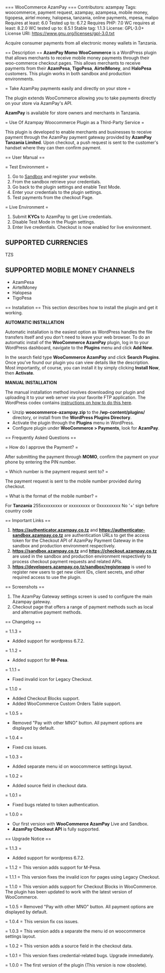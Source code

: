 === WooCommerce AzamPay ===
Contributors: azampay
Tags: woocommerce, payment request, azampay, azampesa, mobile money, tigopesa, airtel money, halopesa, tanzania, online payments, mpesa, malipo
Requires at least: 6.0
Tested up to: 6.7.2
Requires PHP: 7.0
WC requires at least: 8.2.0
WC tested up to: 8.5.1
Stable tag: 1.1.3
License: GPL-3.0+
License URI: https://www.gnu.org/licenses/gpl-3.0.txt

Acquire consumer payments from all electronic money wallets in Tanzania.

== Description ==
**AzamPay Momo WooCommerce** is a WordPress plugin that allows merchants to receive mobile money payments through their woo-commerce checkout pages. This allows merchants to receive payments from their **AzamPesa**, **TigoPesa**, **AirtelMoney**, and **HaloPesa** customers.
This plugin works in both sandbox and production environments.

= Take AzamPay payments easily and directly on your store =

The plugin extends WooCommerce allowing you to take payments directly on your store via AzamPay's API.

**AzamPay** is available for store owners and merchants in Tanzania.

= Use Of Azampay Woocommerce Plugin as a Third-Party Service =

This plugin is developed to enable merchants and businesses to receive payment through the AzamPay payment gateway provided by **AzamPay Tanzania Limited**.
Upon checkout, a push request is sent to the customer's handset where they can then confirm payment.

== User Manual ==

= Test Environment =

1. Go to [Sandbox](https://developers.azampay.co.tz/) and register your website.
1. From the sandbox retrieve your credentials.
1. Go back to the plugin settings and enable Test Mode.
1. Enter your credentials to the plugin settings.
1. Test payments from the checkout Page.

= Live Environment =

1. Submit **KYCs** to AzamPay to get Live credentials.
1. Disable Test Mode in the Plugin settings.
1. Enter live credentials. Checkout is now enabled for live environment.

## SUPPORTED CURRENCIES
TZS

## SUPPORTED MOBILE MONEY CHANNELS

* AzamPesa
* AirtelMoney
* Halopesa
* TigoPesa


== Installation ==
This section describes how to install the plugin and get it working.

**AUTOMATIC INSTALLATION**

Automatic installation is the easiest option as WordPress handles the file transfers itself and you don't need to leave your web browser. To do an automatic install of the **WooCommerce AzamPay** plugin, log in to your WordPress dashboard, navigate to the **Plugins** menu and click **Add New**.

In the search field type **WooCommerce AzamPay** and click **Search Plugins**. Once you've found our plugin you can view details like the description. Most importantly, of course, you can install it by simply clicking **Install Now**, then **Activate**.

**MANUAL INSTALLATION**

The manual installation method involves downloading our plugin and uploading it to your web server via your favorite FTP application. The WordPress codex contains [instructions on how to do this here](http://codex.wordpress.org/Managing_Plugins#Manual_Plugin_Installation).

* Unzip **woocommerce-azampay.zip** to the **/wp-content/plugins/** directory, or install from the **WordPress Plugins Directory**.
* Activate the plugin through the **Plugins** menu in WordPress.
* Configure plugin under **WooCommerce > Payments**, look for **AzamPay**.

== Frequently Asked Questions ==

= How do I approve the Payment? =

After submitting the payment through **MOMO**, confirm the payment on your phone by entering the PIN number.

= Which number is the payment request sent to? =

The payment request is sent to the mobile number provided during checkout.

= What is the format of the mobile number? =

For **Tanzania** 255xxxxxxxxx or xxxxxxxxx or 0xxxxxxxxx
No '+' sign before country code

== Important Links ==
1. **https://authenticator.azampay.co.tz** and **https://authenticator-sandbox.azampay.co.tz** are authentication URLs to get the access token for the Checkout API of AzamPay Payment Gateway in the sandbox and production environment respectively.
2. **https://sandbox.azampay.co.tz** and **https://checkout.azampay.co.tz** are used in the sandbox and production environment respectively to process checkout payment requests and related APIs.
3. **https://developers.azampay.co.tz/sandbox/registerapp** is used to register new users to get new client IDs, client secrets, and other required access to use the plugin.

== Screenshots ==

1. The AzamPay Gateway settings screen is used to configure the main Azampay gateway.
2. Checkout page that offers a range of payment methods such as local and alternative payment methods.

== Changelog ==

= 1.1.3 =
* Added support for wordpress 6.7.2.

= 1.1.2 =
* Added support for **M-Pesa**.

= 1.1.1 =
* Fixed invalid icon for Legacy Checkout.

= 1.1.0 =
* Added Checkout Blocks support.
* Added WooCommerce Custom Orders Table support.

= 1.0.5 =
* Removed "Pay with other MNO" button. All payment options are displayed by default.

= 1.0.4 =
* Fixed css issues.

= 1.0.3 =
* Added separate menu id on woocommerce settings layout.

= 1.0.2 =
* Added source field in checkout data.

= 1.0.1 =
* Fixed bugs related to token authentication.

= 1.0.0 =
* Our first version with **WooCommerce AzamPay** Live and Sandbox.
* **AzamPay Checkout API** is fully supported.

== Upgrade Notice ==

= 1.1.3 =
* Added support for wordpress 6.7.2.

= 1.1.2 =
This version adds support for M-Pesa.

= 1.1.1 =
This version fixes the invalid icon for pages using Legacy Checkout. 

= 1.1.0 =
This version adds support for Checkout Blocks in WooCommerce. The plugin has been updated to work with the latest version of WooCommerce.

= 1.0.5 =
Removed "Pay with other MNO" button. All payment options are displayed by default.

= 1.0.4 =
This version fix css issues.

= 1.0.3 =
This version adds a separate the menu id on woocommerce settings layout.

= 1.0.2 =
This version adds a source field in the checkout data.

= 1.0.1 =
This version fixes credential-related bugs. Upgrade immediately.

= 1.0.0 =
The first version of the plugin (This version is now obsolete).
